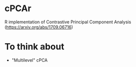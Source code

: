 # cPCAr
R implementation of Contrastive Principal Component Analysis (https://arxiv.org/abs/1709.06716)

# To think about
- "Multilevel" cPCA
